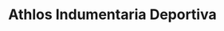 ---
title: "Athlos Indumentaria Deportiva"
url: /cipolletti/athlos-indumentaria-deportiva/
shop: ropa
---